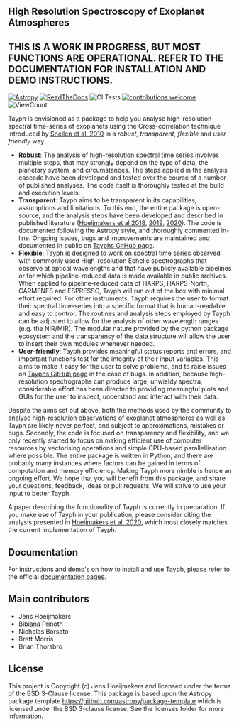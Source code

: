 High Resolution Spectroscopy of Exoplanet Atmospheres
-----------------------------------------------------
THIS IS A WORK IN PROGRESS, BUT MOST FUNCTIONS ARE OPERATIONAL. REFER TO THE DOCUMENTATION FOR INSTALLATION AND DEMO INSTRUCTIONS.
----------------------------------------------------------------------------------------------------------------------------------

[![Astropy](http://img.shields.io/badge/powered%20by-AstroPy-orange.svg?style=flat)](http://www.astropy.org)
[![ReadTheDocs](https://readthedocs.org/projects/tayph/badge/?version=latest)](https://tayph.readthedocs.io/en/latest/?badge=latest)
![CI Tests](https://github.com/Hoeijmakers/tayph/workflows/CI%20Tests/badge.svg)
[![contributions welcome](https://img.shields.io/badge/contributions-welcome-brightgreen.svg?style=flat)](https://github.com/dwyl/esta/issues)
![ViewCount](https://views.whatilearened.today/views/github/Hoeijmakers/tayph.svg)


Tayph is envisioned as a package to help you analyse high-resolution spectral time-series of exoplanets using the Cross-correlation technique introduced by [Snellen et al. 2010](https://www.nature.com/articles/nature09111) in a *robust*, *transparent*, *flexible* and *user friendly* way.

- **Robust**: The analysis of high-resolution spectral time series involves multiple steps, that may strongly depend on the type of data, the planetary system, and circumstances. The steps applied in the analysis cascade have been developed and tested over the course of a number of published analyses. The code itself is thoroughly tested at the build and execution levels.
- **Transparent**: Tayph aims to be transparent in its capabilities, assumptions and limitations. To this end, the entire package is open-source, and the analysis steps have been developed and described in published literature ([Hoeijmakers et al 2018](https://www.nature.com/articles/s41586-018-0401-y), [2019](https://www.aanda.org/articles/aa/pdf/2019/07/aa35089-19.pdf), [2020](https://www.aanda.org/articles/aa/pdf/2020/09/aa38365-20.pdf)). The code is documented following the Astropy style, and thoroughly commented in-line. Ongoing issues, bugs and improvements are maintained and documented in public on [Tayphs GitHub page](https://github.com/Hoeijmakers/tayph).
- **Flexible**: Tayph is designed to work on spectral time series observed with commonly used High-resolution Echelle spectrographs that observe at optical wavelengths and that have publicly available pipelines or for which pipeline-reduced data is made available in public archives. When applied to pipeline-reduced data of HARPS, HARPS-North, CARMENES and ESPRESSO, Tayph will run out of the box with minimal effort required. For other instruments, Tayph requires the user to format their spectral time-series into a specific format that is human-readable and easy to control. The routines and analysis steps employed by Tayph can be adjusted to allow for the analysis of other wavelength ranges (e.g. the NIR/MIR). The modular nature provided by the python package ecosystem and the transparency of the data structure will allow the user to insert their own modules whenever needed.
- **User-friendly**: Tayph provides meaningful status reports and errors, and important functions test for the integrity of their input variables. This aims to make it easy for the user to solve problems, and to raise issues on [Tayphs GitHub page](https://github.com/Hoeijmakers/tayph) in the case of bugs. In addition, because high-resolution spectrographs can produce large, unwieldy spectra; considerable effort has been directed to providing meaningful plots and GUIs for the user to inspect, understand and interact with their data.

Despite the aims set out above, both the methods used by the community to analyse high-resolution observations of exoplanet atmospheres as well as Tayph are likely never perfect, and subject to approximations, mistakes or bugs. Secondly, the code is focused on transparency and flexibility, and we only recently started to focus on making efficient use of computer resources by vectorising operations and simple CPU-based parallellisation where possible. The entire package is written in Python, and there are probably many instances where factors can be gained in terms of computation and memory efficiency. Making Tayph more nimble is hence an ongoing effort. We hope that you will benefit from this package, and share your questions, feedback, ideas or pull requests. We will strive to use your input to better Tayph.

A paper describing the functionality of Tayph is currently in preparation. If you make use of Tayph in your publication, please consider citing the analysis presented in [Hoeijmakers et al. 2020](https://www.aanda.org/articles/aa/pdf/2020/09/aa38365-20.pdf), which most closely matches the current implementation of Tayph.


Documentation
-------------

For instructions and demo's on how to install and use Tayph, please refer to the official [documentation pages](https://tayph.readthedocs.io/en/latest/).

Main contributors
-----------------

- Jens Hoeijmakers
- Bibiana Prinoth
- Nicholas Borsato
- Brett Morris
- Brian Thorsbro



License
-------

This project is Copyright (c) Jens Hoeijmakers and licensed under
the terms of the BSD 3-Clause license. This package is based upon
the Astropy package template <https://github.com/astropy/package-template>
which is licensed under the BSD 3-clause license. See the licenses folder for
more information.


